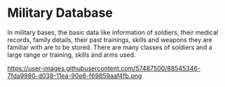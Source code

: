 # Military Database 

In military bases, the basic data like information of soldiers, their medical records, family
details, their past trainings, skills and weapons they are familiar with are to be stored. There are
many classes of soldiers and a large range or training, skills and arms used.

https://user-images.githubusercontent.com/57487500/88545346-7fda9980-d038-11ea-90e6-f69859aaf4fb.png



